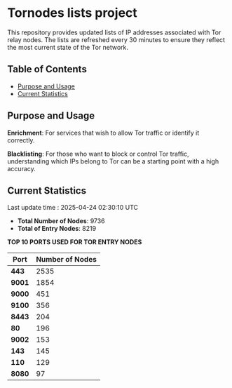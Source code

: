 # Tornodes lists project

This repository provides updated lists of IP addresses associated with Tor relay nodes. The lists are refreshed every 30 minutes to ensure they reflect the most current state of the Tor network.

## Table of Contents

- [Purpose and Usage](#purpose-and-usage)
- [Current Statistics](#current-statistics)


## Purpose and Usage

**Enrichment**: For services that wish to allow Tor traffic or identify it correctly.

**Blacklisting**: For those who want to block or control Tor traffic, understanding which IPs belong to Tor can be a starting point with a high accuracy.

## Current Statistics

Last update time : 2025-04-24 02:30:10 UTC

- **Total Number of Nodes**: 9736
- **Total of Entry Nodes**: 8219

**TOP 10 PORTS USED FOR TOR ENTRY NODES**

| **Port** | **Number of Nodes** |
|------|-----------------|
| **443**   | 2535  |
| **9001**   | 1854  |
| **9000**   | 451  |
| **9100**   | 356  |
| **8443**   | 204  |
| **80**   | 196  |
| **9002**   | 153  |
| **143**   | 145  |
| **110**   | 129  |
| **8080**   | 97  |

